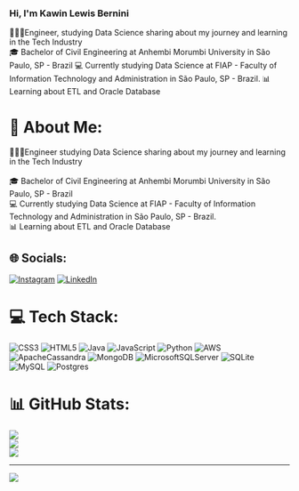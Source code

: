 ### Hi, I'm Kawin Lewis Bernini

👨🏻‍💻Engineer, studying Data Science sharing about my journey and learning in the Tech Industry<br/>
🎓 Bachelor of Civil Engineering at Anhembi Morumbi University in São Paulo, SP - Brazil
💻 Currently studying Data Science at FIAP - Faculty of Information Technology and Administration in São Paulo, SP - Brazil.
📊 Learning about ETL and Oracle Database
  
# 💫 About Me:
👨🏻‍💻Engineer studying Data Science sharing about my journey and learning in the Tech Industry<br/><br>🎓 Bachelor of Civil Engineering at Anhembi Morumbi University in São Paulo, SP - Brazil<br>💻 Currently studying Data Science at FIAP - Faculty of Information Technology and Administration in São Paulo, SP - Brazil.<br>📊 Learning about ETL and Oracle Database


## 🌐 Socials:
[![Instagram](https://img.shields.io/badge/Instagram-%23E4405F.svg?logo=Instagram&logoColor=white)](https://instagram.com/kawinlewis) [![LinkedIn](https://img.shields.io/badge/LinkedIn-%230077B5.svg?logo=linkedin&logoColor=white)](https://linkedin.com/in/kawinlewis) 

# 💻 Tech Stack:
![CSS3](https://img.shields.io/badge/css3-%231572B6.svg?style=for-the-badge&logo=css3&logoColor=white) ![HTML5](https://img.shields.io/badge/html5-%23E34F26.svg?style=for-the-badge&logo=html5&logoColor=white) ![Java](https://img.shields.io/badge/java-%23ED8B00.svg?style=for-the-badge&logo=openjdk&logoColor=white) ![JavaScript](https://img.shields.io/badge/javascript-%23323330.svg?style=for-the-badge&logo=javascript&logoColor=%23F7DF1E) ![Python](https://img.shields.io/badge/python-3670A0?style=for-the-badge&logo=python&logoColor=ffdd54) ![AWS](https://img.shields.io/badge/AWS-%23FF9900.svg?style=for-the-badge&logo=amazon-aws&logoColor=white) ![ApacheCassandra](https://img.shields.io/badge/cassandra-%231287B1.svg?style=for-the-badge&logo=apache-cassandra&logoColor=white) ![MongoDB](https://img.shields.io/badge/MongoDB-%234ea94b.svg?style=for-the-badge&logo=mongodb&logoColor=white) ![MicrosoftSQLServer](https://img.shields.io/badge/Microsoft%20SQL%20Server-CC2927?style=for-the-badge&logo=microsoft%20sql%20server&logoColor=white) ![SQLite](https://img.shields.io/badge/sqlite-%2307405e.svg?style=for-the-badge&logo=sqlite&logoColor=white) ![MySQL](https://img.shields.io/badge/mysql-4479A1.svg?style=for-the-badge&logo=mysql&logoColor=white) ![Postgres](https://img.shields.io/badge/postgres-%23316192.svg?style=for-the-badge&logo=postgresql&logoColor=white)
# 📊 GitHub Stats:
![](https://github-readme-stats.vercel.app/api?username=kawinlewis&theme=dark&hide_border=false&include_all_commits=true&count_private=false)<br/>
![](https://github-readme-streak-stats.herokuapp.com/?user=kawinlewis&theme=dark&hide_border=false)<br/>
![](https://github-readme-stats.vercel.app/api/top-langs/?username=kawinlewis&theme=dark&hide_border=false&include_all_commits=true&count_private=false&layout=compact)

---
[![](https://visitcount.itsvg.in/api?id=kawinlewis&icon=0&color=0)](https://visitcount.itsvg.in)

<!-- Proudly created with GPRM ( https://gprm.itsvg.in ) -->
